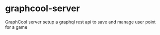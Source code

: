 # graphcool-server
GraphCool server setup a graphql rest api to save and manage user point for a game
